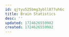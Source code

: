 ```yaml
---
id: qjtyu525bmg3ybll877uh6c
title: Brain Statistics
desc: ''
updated: 1724626559982
created: 1724626559982
---
```

